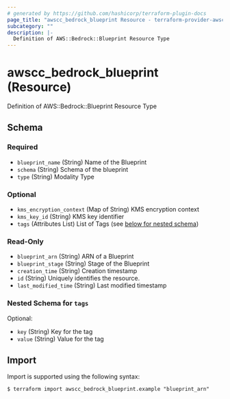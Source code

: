 ```yaml
---
# generated by https://github.com/hashicorp/terraform-plugin-docs
page_title: "awscc_bedrock_blueprint Resource - terraform-provider-awscc"
subcategory: ""
description: |-
  Definition of AWS::Bedrock::Blueprint Resource Type
---
```


# awscc_bedrock_blueprint (Resource)

Definition of AWS::Bedrock::Blueprint Resource Type



<!-- schema generated by tfplugindocs -->
## Schema

### Required

- `blueprint_name` (String) Name of the Blueprint
- `schema` (String) Schema of the blueprint
- `type` (String) Modality Type

### Optional

- `kms_encryption_context` (Map of String) KMS encryption context
- `kms_key_id` (String) KMS key identifier
- `tags` (Attributes List) List of Tags (see [below for nested schema](#nestedatt--tags))

### Read-Only

- `blueprint_arn` (String) ARN of a Blueprint
- `blueprint_stage` (String) Stage of the Blueprint
- `creation_time` (String) Creation timestamp
- `id` (String) Uniquely identifies the resource.
- `last_modified_time` (String) Last modified timestamp

<a id="nestedatt--tags"></a>
### Nested Schema for `tags`

Optional:

- `key` (String) Key for the tag
- `value` (String) Value for the tag

## Import

Import is supported using the following syntax:

```shell
$ terraform import awscc_bedrock_blueprint.example "blueprint_arn"
```
